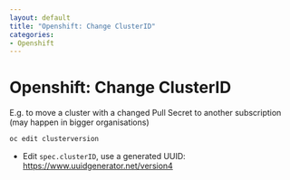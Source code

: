 ```yaml
---
layout: default
title: "Openshift: Change ClusterID"
categories:
- Openshift
---
```


# Openshift: Change ClusterID

E.g. to move a cluster with a changed Pull Secret to another subscription (may happen in bigger organisations)


```bash
oc edit clusterversion
```

- Edit `spec.clusterID`, use a generated UUID: https://www.uuidgenerator.net/version4
